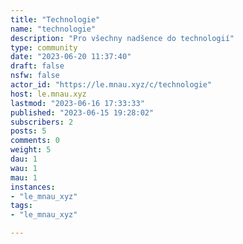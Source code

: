 ```yaml
---
title: "Technologie" 
name: "technologie"
description: "Pro všechny nadšence do technologií"
type: community
date: "2023-06-20 11:37:40"
draft: false
nsfw: false
actor_id: "https://le.mnau.xyz/c/technologie"
host: le.mnau.xyz
lastmod: "2023-06-16 17:33:33"
published: "2023-06-15 19:28:02"
subscribers: 2
posts: 5
comments: 0
weight: 5
dau: 1
wau: 1
mau: 1
instances:
- "le_mnau_xyz"
tags: 
- "le_mnau_xyz"

---
```

